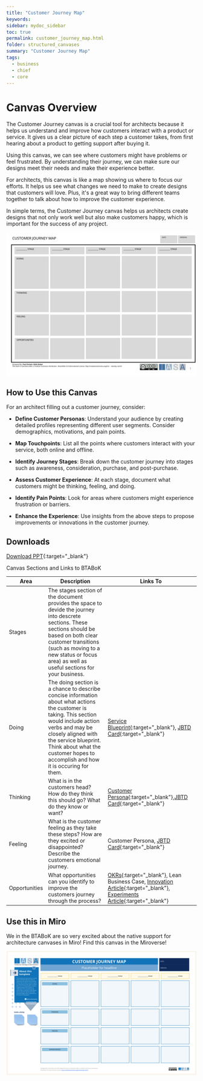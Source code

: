 ```yaml
---
title: "Customer Journey Map"
keywords: 
sidebar: mydoc_sidebar
toc: true
permalink: customer_journey_map.html
folder: structured_canvases
summary: "Customer Journey Map"
tags: 
  - business
  - chief
  - core
---
```


# Canvas Overview

The Customer Journey canvas is a crucial tool for architects because it helps us understand and improve how customers interact with a product or service. It gives us a clear picture of each step a customer takes, from first hearing about a product to getting support after buying it.

Using this canvas, we can see where customers might have problems or feel frustrated. By understanding their journey, we can make sure our designs meet their needs and make their experience better.

For architects, this canvas is like a map showing us where to focus our efforts. It helps us see what changes we need to make to create designs that customers will love. Plus, it's a great way to bring different teams together to talk about how to improve the customer experience.

In simple terms, the Customer Journey canvas helps us architects create designs that not only work well but also make customers happy, which is important for the success of any project.

![image001](media/customer_journey_map.svg)

## How to Use this Canvas

For an architect filling out a customer journey, consider:

- **Define Customer Personas**: Understand your audience by creating detailed profiles representing different user segments. Consider demographics, motivations, and pain points.

- **Map Touchpoints**: List all the points where customers interact with your service, both online and offline.

- **Identify Journey Stages**: Break down the customer journey into stages such as awareness, consideration, purchase, and post-purchase.

- **Assess Customer Experience**: At each stage, document what customers might be thinking, feeling, and doing.

- **Identify Pain Points**: Look for areas where customers might experience frustration or barriers.

- **Enhance the Experience**: Use insights from the above steps to propose improvements or innovations in the customer journey.

## Downloads

[Download PPT](media/ppt/customer_journey_map.ppt){:target="_blank"}

Canvas Sections and Links to BTABoK

| Area          | Description                                                                                                                                                                                                                                                                                | Links To                                                          |
| ------------- | ------------------------------------------------------------------------------------------------------------------------------------------------------------------------------------------------------------------------------------------------------------------------------------------ | ----------------------------------------------------------------- |
| Stages        | The stages section of the document provides the space to devide the journey into descrete sections. These sections should be based on both clear customer transitions (such as moving to a new status or focus area) as well as useful sections for your business.                         |                                                                   |
| Doing         | The doing section is a chance to describe concise information about what actions the customer is taking. This section would include action verbs and may be closely aligned with the service blueprint. Think about what the customer hopes to accomplish and how it is occuring for them. | [Service Blueprint](https://iasa-global.github.io/btabok/service_blueprint_canvas.html){:target="_blank"}, [JBTD Card](https://iasa-global.github.io/btabok/strategyn_jtbd_canvas.html){:target="_blank"}                                           |
| Thinking      | What is in the customers head? How do they think this should go? What do they know or want?                                                                                                                                                                                                | [Customer Persona](https://iasa-global.github.io/btabok/persona_card.html){:target="_blank"},[JBTD Card](https://iasa-global.github.io/btabok/strategyn_jtbd_canvas.html){:target="_blank"}                                            |
| Feeling       | What is the customer feeling as they take these steps? How are they excited or disappointed? Describe the customers emotional journey.                                                                                                                                                     | Customer Persona, [JBTD Card](https://iasa-global.github.io/btabok/strategyn_jtbd_canvas.html){:target="_blank"}                                            |
| Opportunities | What opportunities can you identify to improve the customers journey through the process?                                                                                                                                                                                                  | [OKRs](https://iasa-global.github.io/btabok/okr_card.html){:target="_blank"}, Lean Business Case, [Innovation Article](https://iasa-global.github.io/btabok/innovate.html){:target="_blank"}, [Experiments Article](https://iasa-global.github.io/btabok/experiments.html){:target="_blank"} |

## Use this in Miro

We in the BTABoK are so very excited about the native support for architecture canvases in Miro! Find this canvas in the Miroverse!

![Screenshot 2024-03-26 at 18.57.28.png](../../media/a5536bc004a75e34069c07389479428b0ba86636.png)